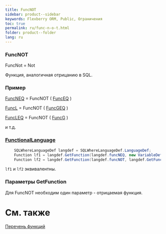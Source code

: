 ```yaml
---
title: FuncNOT
sidebar: product--sidebar
keywords: Flexberry ORM, Public, Ограничения
toc: true
permalink: ru/func-n-o-t.html
folder: product--folder
lang: ru
---
```


### FuncNOT

FuncNot = Not

Функция, аналогичная отрицанию в SQL.

### Пример
[FuncNEQ](func-n-e-q.html) = FuncNOT ( [FuncEQ](func-e-q.html) )

[FuncL](compare-functions.html) = FuncNOT ( [FuncGEQ](compare-functions.html) )

[FuncLEQ](compare-functions.html) = FuncNOT ( [FuncG](compare-functions.html) )

и т.д.

### [FunctionalLanguage](function-list.html)

```cs    Клиент клиент = new Клиент();
	SQLWhereLanguageDef langdef = SQLWhereLanguageDef.LanguageDef;
	Function lf1 = langdef.GetFunction(langdef.funcNEQ, new VariableDef(langdef.GuidType, "Клиент"), клиент.__PrimaryKey);
	Function lf2 = langdef.GetFunction(langdef.funcNOT, langdef.GetFunction(langdef.funcEQ, new VariableDef(langdef.GuidType, "Клиент"), клиент.__PrimaryKey);
```

`lf1` и `lf2` эквивалентны.


### Параметры GetFunction
Для FuncNOT необходим один параметр - отрицаемая функция.

# См. также
[Перечень функций](function-list.html)


